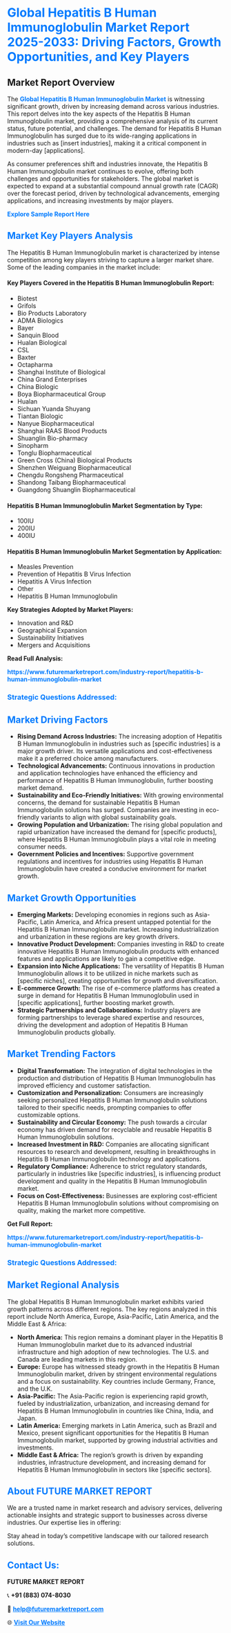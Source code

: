 <h1 style="color: #007BFF;">Global Hepatitis B Human Immunoglobulin Market Report 2025-2033: Driving Factors, Growth Opportunities, and Key Players</h1>

<section id="overview">
<h2>Market Report Overview</h2>
<p>The <a href="https://www.futuremarketreport.com/industry-report/hepatitis-b-human-immunoglobulin-market" style="color: #007BFF; text-decoration: none;"><strong>Global Hepatitis B Human Immunoglobulin Market</strong></a> is witnessing significant growth, driven by increasing demand across various industries. This report delves into the key aspects of the Hepatitis B Human Immunoglobulin market, providing a comprehensive analysis of its current status, future potential, and challenges. The demand for Hepatitis B Human Immunoglobulin has surged due to its wide-ranging applications in industries such as [insert industries], making it a critical component in modern-day [applications].</p>
<p>As consumer preferences shift and industries innovate, the Hepatitis B Human Immunoglobulin market continues to evolve, offering both challenges and opportunities for stakeholders. The global market is expected to expand at a substantial compound annual growth rate (CAGR) over the forecast period, driven by technological advancements, emerging applications, and increasing investments by major players.</p>
</section>

<section id="overview">
<p><a href="https://www.futuremarketreport.com/request-sample/reportId=111894" style="color: #007BFF; text-decoration: none;"><strong>Explore Sample Report Here</strong></a></p>
</section>

<section id="key-players">
<h2 style="color: #007BFF;">Market Key Players Analysis</h2>
<p>The Hepatitis B Human Immunoglobulin market is characterized by intense competition among key players striving to capture a larger market share. Some of the leading companies in the market include:</p>
<h4>Key Players Covered in the Hepatitis B Human Immunoglobulin Report:</h4>
<ul><li>Biotest</li><li>Grifols</li><li>Bio Products Laboratory</li><li>ADMA Biologics</li><li>Bayer</li><li>Sanquin Blood</li><li>Hualan Biological</li><li>CSL</li><li>Baxter</li><li>Octapharma</li><li>Shanghai Institute of Biological</li><li>China Grand Enterprises</li><li>China Biologic</li><li>Boya Biopharmaceutical Group</li><li>Hualan</li><li>Sichuan Yuanda Shuyang</li><li>Tiantan Biologic</li><li>Nanyue Biopharmaceutical</li><li>Shanghai RAAS Blood Products</li><li>Shuanglin Bio-pharmacy</li><li>Sinopharm</li><li>Tonglu Biopharmaceutical</li><li>Green Cross (China) Biological Products</li><li>Shenzhen Weiguang Biopharmaceutical</li><li>Chengdu Rongsheng Pharmaceutical</li><li>Shandong Taibang Biopharmaceutical</li><li>Guangdong Shuanglin Biopharmaceutical</li></ul>
<h4>Hepatitis B Human Immunoglobulin Market Segmentation by Type:</h4>
<ul><li>100IU</li><li>200IU</li><li>400IU</li></ul>

<h4>Hepatitis B Human Immunoglobulin Market Segmentation by Application:</h4>
<ul><li>Measles Prevention</li><li>Prevention of Hepatitis B Virus Infection</li><li>Hepatitis A Virus Infection</li><li>Other</li><li>Hepatitis B Human Immunoglobulin</li></ul>
<p><strong>Key Strategies Adopted by Market Players:</strong></p>
<ul>
<li>Innovation and R&D</li>
<li>Geographical Expansion</li>
<li>Sustainability Initiatives</li>
<li>Mergers and Acquisitions</li>
</ul>
</section>

<section>
<p><strong>Read Full Analysis: </strong></p><a href="https://www.futuremarketreport.com/industry-report/hepatitis-b-human-immunoglobulin-market" style="color: #007BFF; text-decoration: none;"><strong>https://www.futuremarketreport.com/industry-report/hepatitis-b-human-immunoglobulin-market</strong></a>
<h3 style="color: #007BFF;">Strategic Questions Addressed:</h3>
</section>

<section id="driving-factors">
<h2 style="color: #007BFF;">Market Driving Factors</h2>
<ul>
<li><strong>Rising Demand Across Industries:</strong> The increasing adoption of Hepatitis B Human Immunoglobulin in industries such as [specific industries] is a major growth driver. Its versatile applications and cost-effectiveness make it a preferred choice among manufacturers.</li>
<li><strong>Technological Advancements:</strong> Continuous innovations in production and application technologies have enhanced the efficiency and performance of Hepatitis B Human Immunoglobulin, further boosting market demand.</li>
<li><strong>Sustainability and Eco-Friendly Initiatives:</strong> With growing environmental concerns, the demand for sustainable Hepatitis B Human Immunoglobulin solutions has surged. Companies are investing in eco-friendly variants to align with global sustainability goals.</li>
<li><strong>Growing Population and Urbanization:</strong> The rising global population and rapid urbanization have increased the demand for [specific products], where Hepatitis B Human Immunoglobulin plays a vital role in meeting consumer needs.</li>
<li><strong>Government Policies and Incentives:</strong> Supportive government regulations and incentives for industries using Hepatitis B Human Immunoglobulin have created a conducive environment for market growth.</li>
</ul>
</section>

<section id="growth-opportunities">
<h2 style="color: #007BFF;">Market Growth Opportunities</h2>
<ul>
<li><strong>Emerging Markets:</strong> Developing economies in regions such as Asia-Pacific, Latin America, and Africa present untapped potential for the Hepatitis B Human Immunoglobulin market. Increasing industrialization and urbanization in these regions are key growth drivers.</li>
<li><strong>Innovative Product Development:</strong> Companies investing in R&D to create innovative Hepatitis B Human Immunoglobulin products with enhanced features and applications are likely to gain a competitive edge.</li>
<li><strong>Expansion into Niche Applications:</strong> The versatility of Hepatitis B Human Immunoglobulin allows it to be utilized in niche markets such as [specific niches], creating opportunities for growth and diversification.</li>
<li><strong>E-commerce Growth:</strong> The rise of e-commerce platforms has created a surge in demand for Hepatitis B Human Immunoglobulin used in [specific applications], further boosting market growth.</li>
<li><strong>Strategic Partnerships and Collaborations:</strong> Industry players are forming partnerships to leverage shared expertise and resources, driving the development and adoption of Hepatitis B Human Immunoglobulin products globally.</li>
</ul>
</section>

<section id="trending-factors">
<h2 style="color: #007BFF;">Market Trending Factors</h2>
<ul>
<li><strong>Digital Transformation:</strong> The integration of digital technologies in the production and distribution of Hepatitis B Human Immunoglobulin has improved efficiency and customer satisfaction.</li>
<li><strong>Customization and Personalization:</strong> Consumers are increasingly seeking personalized Hepatitis B Human Immunoglobulin solutions tailored to their specific needs, prompting companies to offer customizable options.</li>
<li><strong>Sustainability and Circular Economy:</strong> The push towards a circular economy has driven demand for recyclable and reusable Hepatitis B Human Immunoglobulin solutions.</li>
<li><strong>Increased Investment in R&D:</strong> Companies are allocating significant resources to research and development, resulting in breakthroughs in Hepatitis B Human Immunoglobulin technology and applications.</li>
<li><strong>Regulatory Compliance:</strong> Adherence to strict regulatory standards, particularly in industries like [specific industries], is influencing product development and quality in the Hepatitis B Human Immunoglobulin market.</li>
<li><strong>Focus on Cost-Effectiveness:</strong> Businesses are exploring cost-efficient Hepatitis B Human Immunoglobulin solutions without compromising on quality, making the market more competitive.</li>
</ul>
</section>

<section>
<p><strong>Get Full Report: </strong></p><a href="https://www.futuremarketreport.com/industry-report/hepatitis-b-human-immunoglobulin-market" style="color: #007BFF; text-decoration: none;"><strong>https://www.futuremarketreport.com/industry-report/hepatitis-b-human-immunoglobulin-market</strong></a>
<h3 style="color: #007BFF;">Strategic Questions Addressed:</h3>
</section>


<section id="regional-analysis">
<h2 style="color: #007BFF;">Market Regional Analysis</h2>
<p>The global Hepatitis B Human Immunoglobulin market exhibits varied growth patterns across different regions. The key regions analyzed in this report include North America, Europe, Asia-Pacific, Latin America, and the Middle East & Africa:</p>
<ul>
<li><strong>North America:</strong> This region remains a dominant player in the Hepatitis B Human Immunoglobulin market due to its advanced industrial infrastructure and high adoption of new technologies. The U.S. and Canada are leading markets in this region.</li>
<li><strong>Europe:</strong> Europe has witnessed steady growth in the Hepatitis B Human Immunoglobulin market, driven by stringent environmental regulations and a focus on sustainability. Key countries include Germany, France, and the U.K.</li>
<li><strong>Asia-Pacific:</strong> The Asia-Pacific region is experiencing rapid growth, fueled by industrialization, urbanization, and increasing demand for Hepatitis B Human Immunoglobulin in countries like China, India, and Japan.</li>
<li><strong>Latin America:</strong> Emerging markets in Latin America, such as Brazil and Mexico, present significant opportunities for the Hepatitis B Human Immunoglobulin market, supported by growing industrial activities and investments.</li>
<li><strong>Middle East & Africa:</strong> The region’s growth is driven by expanding industries, infrastructure development, and increasing demand for Hepatitis B Human Immunoglobulin in sectors like [specific sectors].</li>
</ul>
</section>

<footer>
<h2 style="color: #007BFF;">About FUTURE MARKET REPORT</h2>
<p>We are a trusted name in market research and advisory services, delivering actionable insights and strategic support to businesses across diverse industries. Our expertise lies in offering:</p>

<p>Stay ahead in today’s competitive landscape with our tailored research solutions.</p>

<h2 style="color: #007BFF;">Contact Us:</h2>
<p><strong>FUTURE MARKET REPORT</strong></p>
<p>📞 <strong>+91 (883) 074-8030</strong></p>
<p>📧 <strong><a href="mailto:help@futuremarketreport.com" style="color: #007BFF;">help@futuremarketreport.com</a></strong></p>
<p>🌐 <strong><a href="https://www.futuremarketreport.com/" style="color: #007BFF;">Visit Our Website</a></strong></p>
</footer>
